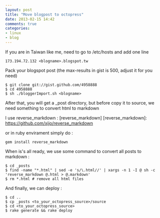 ```yaml
---
layout: post
title: "Move blogpost to octopress"
date: 2013-02-15 14:42
comments: true
categories: 
- linux 
- blog
---
```

If you are in Taiwan like me, need to go to /etc/hosts and add one line
```
173.194.72.132 <blogname>.blogspot.tw 
``` 

Pack your blogspot post (the max-results in gist is 500, adjust it for you need)
```
$ git clone git://gist.github.com/4958888
$ cd 4958888
$ sh ./bloggerImport.sh <blogname> 
```

After that, you will get a _post directory, but before copy it to source, we need something to convert html to markdown

I use reverse_markdown :
[reverse_markdown]
[reverse_markdown]: https://github.com/xijo/reverse_markdown 

or in ruby envirament simply do :
```
gem install reverse_markdown
```

When is's all ready, we use some command to convert all posts to markdown :
```
$ cd _posts
$ find -name "*.html" | sed -e 's/\.html//' | xargs -n 1 -I @ sh -c 'reverse_markdown @.html > @.markdown'
$ rm *.html # remove all html files
```

And finally, we can deploy :
```
$ cd ..
$ cp _posts <to_your_octopress_source>/source
$ cd <to_your_octopress_source>
$ rake generate && rake deploy
```